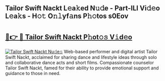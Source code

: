 ## Tailor Swift Nackt L𝚎a𝚔ed N𝚞𝚍e - Part-ILl Vi𝚍𝚎o L𝚎a𝚔s - H𝚘𝚝 O𝚗𝚕yf𝚊ns P𝚑𝚘tos s0Eov

# <h2><a href="http://kf9a9l.oniu.top/?m=Tailor+Swift+Nackt">🔗👉 🔴 Tailor Swift Nackt P𝚑ot𝚘𝚜 V𝚒d𝚎o</a></h2>

[![Tailor Swift Nackt Nu𝚍e𝚜](https://i.imgur.com/0qMVB7G.gif)](http://kf9a9l.oniu.top/?m=Tailor+Swift+Nackt)
Web-based performer and digital artist Tailor Swift Nackt, acclaimed for sharing dance and lifestyle ideas through solo and collaborative dance acts and short films. Compassionate counselor Tailor Swift Nackt, famed for their ability to provide emotional support and guidance to those in need.  
